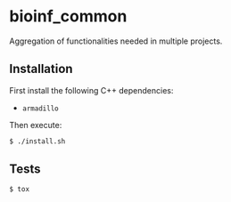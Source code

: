 # bioinf_common

Aggregation of functionalities needed in multiple projects.


## Installation

First install the following C++ dependencies:
* `armadillo`

Then execute:
```bash
$ ./install.sh
```


## Tests

```bash
$ tox
```
